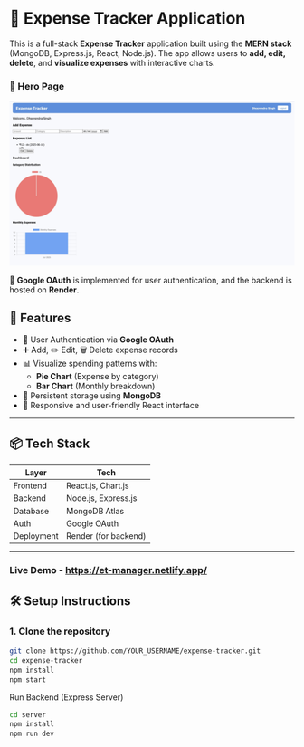 # 💸 Expense Tracker Application

This is a full-stack **Expense Tracker** application built using the **MERN stack** (MongoDB, Express.js, React, Node.js). The app allows users to **add, edit, delete**, and **visualize expenses** with interactive charts. 

### 🔐 Hero Page
![Hero Page](./website-demo/Hero-Page.jpeg)

🔐 **Google OAuth** is implemented for user authentication, and the backend is hosted on **Render**.

## 🚀 Features

- 🔐 User Authentication via **Google OAuth**
- ➕ Add, ✏️ Edit, 🗑 Delete expense records
- 📊 Visualize spending patterns with:
  - **Pie Chart** (Expense by category)
  - **Bar Chart** (Monthly breakdown)
- 💾 Persistent storage using **MongoDB**
- 📱 Responsive and user-friendly React interface

---

## 📦 Tech Stack

| Layer       | Tech                     |
|-------------|--------------------------|
| Frontend    | React.js, Chart.js       |
| Backend     | Node.js, Express.js      |
| Database    | MongoDB Atlas            |
| Auth        | Google OAuth             |
| Deployment  | Render (for backend)     |

---

### Live Demo -  https://et-manager.netlify.app/

## 🛠 Setup Instructions

### 1. Clone the repository

```bash
git clone https://github.com/YOUR_USERNAME/expense-tracker.git
cd expense-tracker
npm install
npm start
```

Run Backend (Express Server)
```bash
cd server
npm install
npm run dev
```

